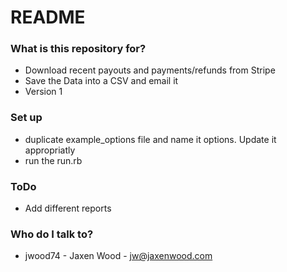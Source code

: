 # README #

### What is this repository for? ###

* Download recent payouts and payments/refunds from Stripe
* Save the Data into a CSV and email it
* Version 1

### Set up ###

* duplicate example_options file and name it options. Update it appropriatly
* run the run.rb

### ToDo ###

* Add different reports

### Who do I talk to? ###

* jwood74 - Jaxen Wood - jw@jaxenwood.com